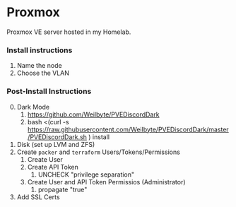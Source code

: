 # Proxmox

Proxmox VE server hosted in my Homelab.

### Install instructions

1.  Name the node
2.  Choose the VLAN

### Post-Install Instructions

0.  Dark Mode
    1.  https://github.com/Weilbyte/PVEDiscordDark
    2.  bash <(curl -s https://raw.githubusercontent.com/Weilbyte/PVEDiscordDark/master/PVEDiscordDark.sh ) install
1.  Disk (set up LVM and ZFS)
2.  Create `packer` and `terraform` Users/Tokens/Permissions
    1.  Create User
    2.  Create API Token
        1.  UNCHECK "privilege separation"
    3.  Create User and API Token Permissios (Administrator)
        1.  propagate "true"
3.  Add SSL Certs

